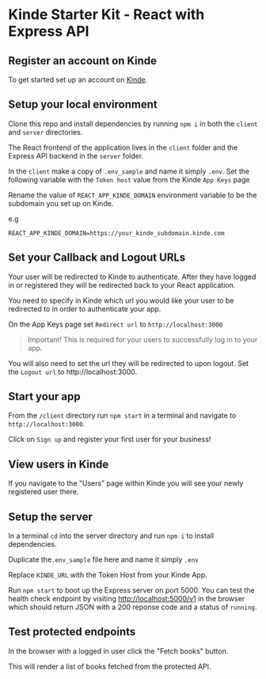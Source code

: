 # Kinde Starter Kit - React with Express API

## Register an account on Kinde

To get started set up an account on [Kinde](https://app.kinde.com/register).

## Setup your local environment

Clone this repo and install dependencies by running `npm i` in both the `client` and `server` directories.

The React frontend of the application lives in the `client` folder and the Express API backend in the `server` folder.

In the `client` make a copy of `.env_sample` and name it simply `.env`. Set the following variable with the `Token host` value from the Kinde `App Keys` page

Rename the value of `REACT_APP_KINDE_DOMAIN` environment variable to be the subdomain you set up on Kinde.

e.g

```
REACT_APP_KINDE_DOMAIN=https://your_kinde_subdomain.kinde.com
```

## Set your Callback and Logout URLs

Your user will be redirected to Kinde to authenticate. After they have logged in or registered they will be redirected back to your React application.

You need to specify in Kinde which url you would like your user to be redirected to in order to authenticate your app.

On the App Keys page set `Redirect url` to `http://localhost:3000`

> Important! This is required for your users to successfully log in to your app.

You will also need to set the url they will be redirected to upon logout. Set the `Logout url` to http://localhost:3000.

## Start your app

From the `/client` directory run `npm start` in a terminal and navigate to `http://localhost:3000`.

Click on `Sign up` and register your first user for your business!

## View users in Kinde

If you navigate to the "Users" page within Kinde you will see your newly registered user there.

## Setup the server

In a terminal `cd` into the server directory and run `npm i` to install dependencies.

Duplicate the`.env_sample` file here and name it simply `.env`

Replace `KINDE_URL` with the Token Host from your Kinde App.

Run `npm start` to boot up the Express server on port 5000. You can test the health check endpoint by visiting [http://localhost:5000/v1](http://localhost:5000/v1) in the browser which should return JSON with a 200 reponse code and a status of `running`.

## Test protected endpoints

In the browser with a logged in user click the "Fetch books" button.

This will render a list of books fetched from the protected API.

